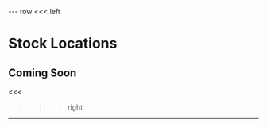 --- row
<<< left
# Stock Locations
## Coming Soon
<<<

>>> right
<!-- include(../api-ref-snippet.md) -->
>>>
---

<!-- include(../support.md) -->
